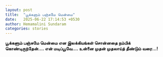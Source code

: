 ```yaml
---
layout: post
title:  "பூக்களும் பஞ்சுமே மென்மை"
date:   2025-06-22 17:14:53 +0530
author: Hemamalini Sundaram
categories: stories
---
```


**பூக்களும் பஞ்சுமே மென்மை என இலக்கியங்கள் சொன்னதை நம்பிக் கொண்டிருந்தேன்\.... என்
மடிப்பூவே\...‌. உன்னை முதன் முதலாய்த் தீண்டும் வரை\...!**

